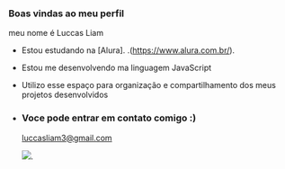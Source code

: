 ### Boas vindas ao meu perfil

meu nome é Luccas Liam

- Estou estudando na [Alura]. .(https://www.alura.com.br/).
- Estou me desenvolvendo ma linguagem JavaScript
- Utilizo esse espaço para organização e compartilhamento dos meus projetos desenvolvidos

- ### Voce pode entrar em contato comigo :)

  luccasliam3@gmail.com


  ![](https://tenor.com/pt-BR/view/spider-man-gif-1728391521263155004).
